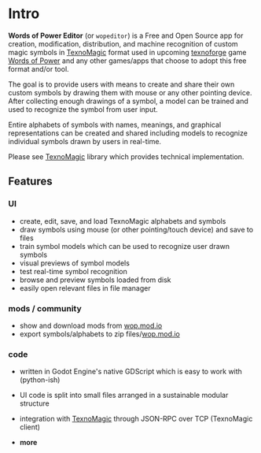 # Intro

**Words of Power Editor** (or `wopeditor`) is a Free and Open Source
app for creation, modification, distribution, and machine recognition of custom magic
symbols in [TexnoMagic] format used in upcoming
[texnoforge](https://texnoforge.dev)
game [Words of Power](https://texnoforge.dev/p/words-of-power/)
and any other games/apps that choose to adopt this free format and/or tool.

The goal is to provide users with means to create and share their own custom
symbols by drawing them with mouse or any other pointing device. After
collecting enough drawings of a symbol, a model can be trained and used to
recognize the symbol from user input.

Entire alphabets of symbols with names, meanings, and graphical
representations can be created and shared including models to recognize
individual symbols drawn by users in real-time.

Please see [TexnoMagic] library which provides technical implementation.


## Features

### UI

* create, edit, save, and load TexnoMagic alphabets and symbols
* draw symbols using mouse (or other pointing/touch device) and save to files
* train symbol models which can be used to recognize user drawn symbols
* visual previews of symbol models
* test real-time symbol recognition
* browse and preview symbols loaded from disk
* easily open relevant files in file manager

### mods / community

* show and download mods from [wop.mod.io]
* export symbols/alphabets to zip files/[wop.mod.io]

### code

* written in Godot Engine's native GDScript which is easy to work with (python-ish)
* UI code is split into small files arranged in a sustainable modular structure
* integration with [TexnoMagic] through JSON-RPC over TCP (TexnoMagic client)

* **more**


[wop.mod.io]: https://wop.mod.io
[TexnoMagic]: https://texnoforge.github.io/texnomagic/
